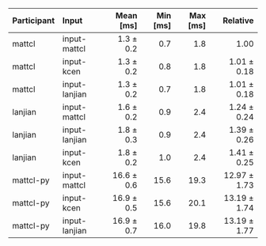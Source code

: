 | Participant | Input | Mean [ms] | Min [ms] | Max [ms] | Relative |
|:---|:---|---:|---:|---:|---:|
| mattcl | input-mattcl | 1.3 ± 0.2 | 0.7 | 1.8 | 1.00 |
| mattcl | input-kcen | 1.3 ± 0.2 | 0.8 | 1.8 | 1.01 ± 0.18 |
| mattcl | input-lanjian | 1.3 ± 0.2 | 0.7 | 1.8 | 1.01 ± 0.18 |
| lanjian | input-mattcl | 1.6 ± 0.2 | 0.9 | 2.4 | 1.24 ± 0.24 |
| lanjian | input-lanjian | 1.8 ± 0.3 | 0.9 | 2.4 | 1.39 ± 0.26 |
| lanjian | input-kcen | 1.8 ± 0.2 | 1.0 | 2.4 | 1.41 ± 0.25 |
| mattcl-py | input-mattcl | 16.6 ± 0.6 | 15.6 | 19.3 | 12.97 ± 1.73 |
| mattcl-py | input-kcen | 16.9 ± 0.5 | 15.6 | 20.1 | 13.19 ± 1.74 |
| mattcl-py | input-lanjian | 16.9 ± 0.7 | 16.0 | 19.8 | 13.19 ± 1.77 |
